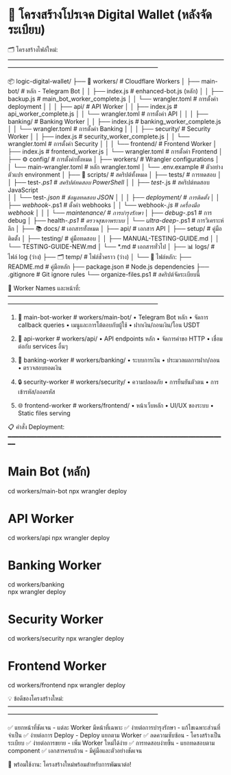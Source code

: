 📁 โครงสร้างโปรเจค Digital Wallet (หลังจัดระเบียบ)
================================================================

🗂️ โครงสร้างไฟล์ใหม่:
━━━━━━━━━━━━━━━━━━━━━━━━━━━━━━━━━━━━━━━━━━━━━━━━━━━━━━━━━━━━━

📦 logic-digital-wallet/
├── 🚀 workers/                    # Cloudflare Workers
│   ├── main-bot/                  # หลัก - Telegram Bot
│   │   ├── index.js              # enhanced-bot.js (หลัก)
│   │   ├── backup.js             # main_bot_worker_complete.js
│   │   └── wrangler.toml         # การตั้งค่า deployment
│   │
│   ├── api/                       # API Worker
│   │   ├── index.js              # api_worker_complete.js 
│   │   └── wrangler.toml         # การตั้งค่า API
│   │
│   ├── banking/                   # Banking Worker
│   │   ├── index.js              # banking_worker_complete.js
│   │   └── wrangler.toml         # การตั้งค่า Banking
│   │
│   ├── security/                  # Security Worker
│   │   ├── index.js              # security_worker_complete.js
│   │   └── wrangler.toml         # การตั้งค่า Security
│   │
│   └── frontend/                  # Frontend Worker
│       ├── index.js              # frontend_worker.js
│       └── wrangler.toml         # การตั้งค่า Frontend
│
├── ⚙️ config/                     # การตั้งค่าทั้งหมด
│   ├── workers/                   # Wrangler configurations
│   │   └── main-wrangler.toml    # หลัก wrangler.toml
│   └── .env.example              # ตัวอย่างตัวแปร environment
│
├── 📝 scripts/                    # สคริปต์ทั้งหมด
│   ├── tests/                     # การทดสอบ
│   │   ├── test-*.ps1            # สคริปต์ทดสอบ PowerShell
│   │   ├── test-*.js             # สคริปต์ทดสอบ JavaScript  
│   │   └── test-*.json           # ข้อมูลทดสอบ JSON
│   │
│   ├── deployment/                # การติดตั้ง
│   │   ├── webhook-*.ps1         # ตั้งค่า webhooks
│   │   └── webhook-*.js          # เครื่องมือ webhook
│   │
│   └── maintenance/               # การบำรุงรักษา
│       ├── debug-*.ps1           # การ debug
│       ├── health-*.ps1          # ตรวจสุขภาพระบบ
│       └── ultra-deep-*.ps1      # การวิเคราะห์ลึก
│
├── 📚 docs/                       # เอกสารทั้งหมด
│   ├── api/                       # เอกสาร API
│   ├── setup/                     # คู่มือติดตั้ง
│   ├── testing/                   # คู่มือทดสอบ
│   │   ├── MANUAL-TESTING-GUIDE.md
│   │   └── TESTING-GUIDE-NEW.md
│   └── *.md                       # เอกสารทั่วไป
│
├── 📊 logs/                       # ไฟล์ log (ว่าง)
├── 🗂️ temp/                       # ไฟล์ชั่วคราว (ว่าง)
│
└── 🔧 ไฟล์หลัก:
    ├── README.md                  # คู่มือหลัก
    ├── package.json               # Node.js dependencies
    ├── .gitignore                 # Git ignore rules
    └── organize-files.ps1         # สคริปต์จัดระเบียบนี้

🎯 Worker Names และหน้าที่:
━━━━━━━━━━━━━━━━━━━━━━━━━━━━━━━━━━━━━━━━━━━━━━━━━━━━━━━━━━━━━

1. 🤖 main-bot-worker            # workers/main-bot/
   • Telegram Bot หลัก
   • จัดการ callback queries
   • เมนูและการโต้ตอบกับผู้ใช้
   • ฝากเงิน/ถอนเงิน/โอน USDT

2. 🔌 api-worker                 # workers/api/
   • API endpoints หลัก
   • จัดการคำขอ HTTP
   • เชื่อมต่อกับ services อื่นๆ

3. 🏦 banking-worker             # workers/banking/
   • ระบบการเงิน
   • ประมวลผลการฝาก/ถอน
   • ตรวจสอบยอดเงิน

4. 🔒 security-worker            # workers/security/
   • ความปลอดภัย
   • การยืนยันตัวตน
   • การเข้ารหัส/ถอดรหัส

5. 🌐 frontend-worker            # workers/frontend/
   • หน้าเว็บหลัก
   • UI/UX ของระบบ
   • Static files serving

📋 คำสั่ง Deployment:
━━━━━━━━━━━━━━━━━━━━━━━━━━━━━━━━━━━━━━━━━━━━━━━━━━━━━━━━━━━━━

# Main Bot (หลัก)
cd workers/main-bot
npx wrangler deploy

# API Worker  
cd workers/api
npx wrangler deploy

# Banking Worker
cd workers/banking  
npx wrangler deploy

# Security Worker
cd workers/security
npx wrangler deploy

# Frontend Worker
cd workers/frontend
npx wrangler deploy

💡 ข้อดีของโครงสร้างใหม่:
━━━━━━━━━━━━━━━━━━━━━━━━━━━━━━━━━━━━━━━━━━━━━━━━━━━━━━━━━━━━━

✅ แยกหน้าที่ชัดเจน - แต่ละ Worker มีหน้าที่เฉพาะ
✅ ง่ายต่อการบำรุงรักษา - แก้ไขเฉพาะส่วนที่จำเป็น
✅ ง่ายต่อการ Deploy - Deploy แยกตาม Worker
✅ ลดความซับซ้อน - โครงสร้างเป็นระเบียบ
✅ ง่ายต่อการขยาย - เพิ่ม Worker ใหม่ได้ง่าย
✅ การทดสอบง่ายขึ้น - แยกทดสอบตาม component
✅ เอกสารครบถ้วน - มีคู่มือและตัวอย่างชัดเจน

🚀 พร้อมใช้งาน: โครงสร้างใหม่พร้อมสำหรับการพัฒนาต่อ!
